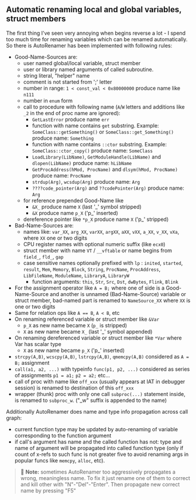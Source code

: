 ## Automatic renaming local and global variables, struct members
The first thing I've seen very annoying when begins reverse a lot - I spend too much time for renaming variables which can be renamed automatically. So there is AutoRenamer has been implemented with following rules:
* Good-Name-Sources are:
	- user named global/local variable, struct member
	- user or library named arguments of called subroutine.
	- string literal, "helper" name
	- comment is not started from ';' letter
	- number in range: `1 < const_val < 0x80000000` produce name like `n111`
	- number in `enum` form
	- call to procedure with following name (`A`/`W` letters and additions like `_2` in the end of proc name are ignored):
		+ `GetLastError` produce name `err`
		+ function with name contains `get` substring. Example: `SomeClass::getSomething()` or `SomeClass::get_Something()` produce name: `Something`
		+ function with name contains `::ctor` substring. Example: `SomeClass::ctor_copy()` produce name: `SomeClass`
		+ `LoadLibrary(LibName)`, `GetModuleHandle(LibName)` and `dlopen(LibName)` produce name: `hLibName`
		+ `GetProcAddress(hMod, ProcName)` and `dlsym(hMod, ProcName)` produce name: `ProcName`
		+ `strdup(Arg)`, `wcsdup(Arg)` produce name: `Arg`
		+ `????code_pointer(Arg)` and `??codePointer(Arg)` produce name: `Arg`
	- for reference prepended Good-Name like
		+ `&X_` produce name `X` (last '_' symbol stripped)
		+ `&X`  produce name `p_X` ('p_' inserted)
	- dereference pointer like `*p_X` produce name `X` ('p_' stripped)
* Bad-Name-Sources are:
	- names like: `var_XX`, `arg_XX`, `varXX`, `argXX`, `aXX`, `vXX`, `a_XX`, `v_XX`, `vXa`, where `XX` one or two digits
	- CPU register names with optional numeric suffix (like `ecx0`)
	- struct member with name `VT` / `__vftable` or name begins from `field_`, `fld_`, `gap`
  - case sensitive names optionally prefixed with `lp` : `inited`, `started`, `result`, `Mem`, `Memory`, `Block`, `String`, `ProcName`, `ProcAddress`, `LibFileName`, `ModuleName`, `LibraryA`, `LibraryW`
	- function arguments: `this`, `Str`, `Src`, `Dst`, `dwBytes`, `Flink`, `Blink`
* For the assignment operator like `A = B;` where one of side is a Good-Name-Source and another is unnamed (Bad-Name-Source) variable or struct member, bad-named part is renamed to `NameSource_XX` where `XX` is one or two digits
* Same for relation ops like `A == B`, `A < B`, etc 
* On renaming referenced variable or struct member like `&Var`
	- `p_X` as new name became `X` (`p_` is stripped)
	- `X` as new name became `X_`  (last '_' symbol appended)
* On renaming dereferenced variable or struct member like `*Var`  where Var has scalar type 
  - `X` as new name became `p_X`  ('p_' inserted)
* `strcpy(A,B)`, `wcscpy(A,B)`, `lstrcpy(A,B)`, `qmemcpy(A,B)` considered as `A = B;` assignment
* `call(a1, a2, ...)` with typeinfo `func(p1, p2, ...)` considered as series of assignments `p1 = a1;` `p2 = a2;` etc...
* call of proc with name like `off_xxx` (usually appears at IAT in debugger session) is renamed to destination of this `off_xxx`
* wrapper (thunk) proc with only one call `subproc(...)` statement inside, is renamed to `subproc_w`. ("_w" suffix is appended to the name)

Additionally AutoRenamer does name and type info propagation across call graph:
- current function type may be updated by auto-renaming of variable corresponding to the function argument
- if call's argument has name and the called function has not: type and name of argument will be propagated into called function type (only if count of x-refs to such func is not greater five to avoid renaming args in popular funcs like `memcpy`, `alloc`, etc).

>📝 **Note:** sometimes AutoRenamer too aggressively propagates a wrong, meaningless name. To fix it just rename one of them to correct and kill other with "N"-"Del"-"Enter". Then propagate new correct name by pressing "F5"
